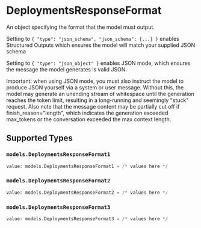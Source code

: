 # DeploymentsResponseFormat

An object specifying the format that the model must output. 

 Setting to `{ "type": "json_schema", "json_schema": {...} }` enables Structured Outputs which ensures the model will match your supplied JSON schema 

 Setting to `{ "type": "json_object" }` enables JSON mode, which ensures the message the model generates is valid JSON.

Important: when using JSON mode, you must also instruct the model to produce JSON yourself via a system or user message. Without this, the model may generate an unending stream of whitespace until the generation reaches the token limit, resulting in a long-running and seemingly "stuck" request. Also note that the message content may be partially cut off if finish_reason="length", which indicates the generation exceeded max_tokens or the conversation exceeded the max context length.


## Supported Types

### `models.DeploymentsResponseFormat1`

```python
value: models.DeploymentsResponseFormat1 = /* values here */
```

### `models.DeploymentsResponseFormat2`

```python
value: models.DeploymentsResponseFormat2 = /* values here */
```

### `models.DeploymentsResponseFormat3`

```python
value: models.DeploymentsResponseFormat3 = /* values here */
```

